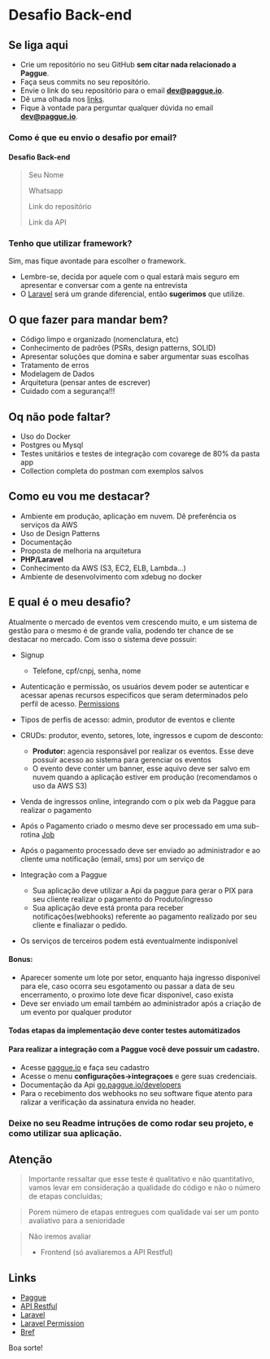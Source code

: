 # Desafio Back-end

## Se liga aqui

- Crie um repositório no seu GitHub **sem citar nada relacionado a Paggue**.
- Faça seus commits no seu repositório.
- Envie o link do seu repositório para o email **dev@paggue.io**.
- Dê uma olhada nos [links](#links).
- Fique à vontade para perguntar qualquer dúvida no email **dev@paggue.io**.

### Como é que eu envio o desafio por email?

#### **Desafio Back-end**

> Seu Nome
>
>Whatsapp
>
>Link do repositório
>
>Link da API

### Tenho que utilizar framework?

Sim, mas fique avontade para escolher o framework.

- Lembre-se, decida por aquele com o qual estará mais seguro em apresentar e conversar com a gente na entrevista
- O [Laravel](https://laravel.com/) será um grande diferencial, então **sugerimos** que utilize.

## O que fazer para mandar bem?

- Código limpo e organizado (nomenclatura, etc)
- Conhecimento de padrões (PSRs, design patterns, SOLID)
- Apresentar soluções que domina e saber argumentar suas escolhas
- Tratamento de erros
- Modelagem de Dados
- Arquitetura (pensar antes de escrever)
- Cuidado com a segurança!!!

## Oq não pode faltar?

- Uso do Docker
- Postgres ou Mysql
- Testes unitários e testes de integração com covarege de 80% da pasta app
- Collection completa do postman com exemplos salvos

## Como eu vou me destacar?

- Ambiente em produção, aplicação em nuvem. Dê preferência os serviços da AWS
- Uso de Design Patterns
- Documentação
- Proposta de melhoria na arquitetura
- **PHP/Laravel**
- Conhecimento da AWS (S3, EC2, ELB, Lambda...)
- Ambiente de desenvolvimento com xdebug no docker

## E qual é o meu desafio?

Atualmente o mercado de eventos vem crescendo muito, e um sistema de gestão para o mesmo é de grande valia, podendo ter chance de se destacar no mercado.
Com isso o sistema deve possuir:

- Signup
  - Telefone, cpf/cnpj, senha, nome
- Autenticação e permissão, os usuários devem poder se autenticar e acessar apenas recursos especificos
  que seram determinados pelo perfil de acesso. [Permissions](#links)

- Tipos de perfis de acesso: admin, produtor de eventos e cliente

- CRUDs: produtor, evento, setores, lote, ingressos e cupom de desconto:
  - **Produtor:** agencia responsável por realizar os eventos. Esse deve possuir acesso ao sistema para gerenciar os eventos
  - O evento deve conter um banner, esse aquivo deve ser salvo em nuvem quando a aplicação estiver em produção (recomendamos o uso da AWS S3) 

- Venda de ingressos online, integrando com o pix web da Paggue para realizar o pagamento

- Após o Pagamento criado o mesmo deve ser processado em uma sub-rotina [Job](https://laravel.com/docs/12.x/queues)

- Após o pagamento processado deve ser enviado ao administrador e ao cliente uma notificação (email, sms) por um serviço
  de

- Integração com a Paggue
    - Sua aplicação deve utilizar a Api da paggue para gerar o PIX para seu cliente realizar o pagamento do
      Produto/ingresso
    - Sua aplicação deve está pronta para receber notificações(webhooks) referente ao pagamento realizado por seu
      cliente e finaliazar o pedido.

- Os serviços de terceiros podem está eventualmente indisponível

#### **Bonus:**

- Aparecer somente um lote por setor, enquanto haja ingresso disponivel para ele, caso ocorra seu esgotamento ou passar
  a data de seu encerramento,
  o proximo lote deve ficar disponivel, caso exista
- Deve ser enviado um email também ao administrador após a criação de um evento por qualquer produtor

#### **Todas etapas da implementação deve conter testes automátizados**

#### Para realizar a integração com a Paggue você deve possuir um cadastro.

- Acesse [paggue.io](https://register.paggue.io) e faça seu cadastro
- Acesse o menu **configurações->integraçoes** e gere suas credenciais.
- Documentação da Api [go.paggue.io/developers](https://go.paggue.io/developers)
- Para o recebimento dos webhooks no seu software fique atento para ralizar a verificação da assinatura envida no
  header.

### Deixe no seu Readme intruções de como rodar seu projeto, e como utilizar sua aplicação.

## Atenção

> Importante ressaltar que esse teste é qualitativo e não quantitativo, vamos levar em consideração a qualidade do
> código e não o número de etapas concluídas;

> Porem número de etapas entregues com qualidade vai ser um ponto avaliativo para a senioridade

> Não iremos avaliar
> - Frontend (só avaliaremos a API Restful)

## Links

- [Paggue](https://paggue.io/)
- [API Restful](https://www.devmedia.com.br/rest-tutorial/28912)
- [Laravel](https://laravel.com/)
- [Laravel Permission](https://spatie.be/docs/laravel-permission/v5/introduction)
- [Bref](https://bref.sh/)

Boa sorte!